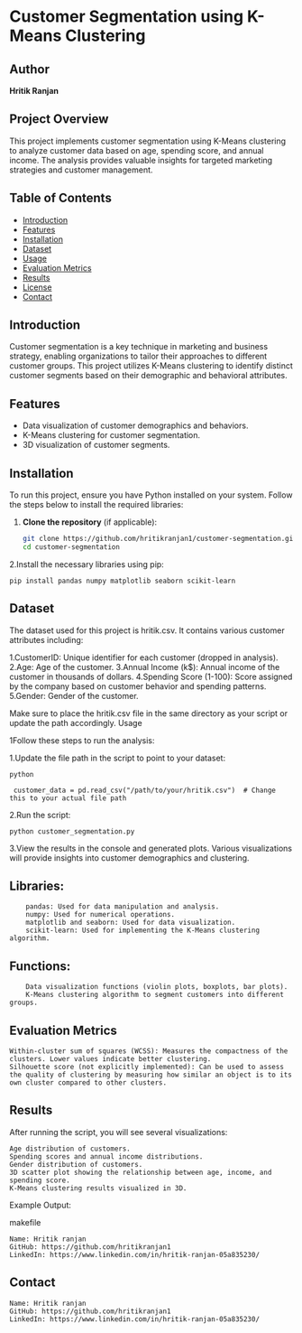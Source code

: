 # Customer Segmentation using K-Means Clustering

## Author
**Hritik Ranjan**

## Project Overview
This project implements customer segmentation using K-Means clustering to analyze customer data based on age, spending score, and annual income. The analysis provides valuable insights for targeted marketing strategies and customer management.

## Table of Contents
- [Introduction](#introduction)
- [Features](#features)
- [Installation](#installation)
- [Dataset](#dataset)
- [Usage](#usage)
- [Evaluation Metrics](#evaluation-metrics)
- [Results](#results)
- [License](#license)
- [Contact](#contact)

## Introduction
Customer segmentation is a key technique in marketing and business strategy, enabling organizations to tailor their approaches to different customer groups. This project utilizes K-Means clustering to identify distinct customer segments based on their demographic and behavioral attributes.

## Features
- Data visualization of customer demographics and behaviors.
- K-Means clustering for customer segmentation.
- 3D visualization of customer segments.

## Installation
To run this project, ensure you have Python installed on your system. Follow the steps below to install the required libraries:

1. **Clone the repository** (if applicable):
   ```bash
   git clone https://github.com/hritikranjan1/customer-segmentation.git
   cd customer-segmentation
2.Install the necessary libraries using pip:

    pip install pandas numpy matplotlib seaborn scikit-learn
## Dataset

The dataset used for this project is hritik.csv. It contains various customer attributes including:

  1.CustomerID: Unique identifier for each customer (dropped in analysis).
  2.Age: Age of the customer.
  3.Annual Income (k$): Annual income of the customer in thousands of dollars.
  4.Spending Score (1-100): Score assigned by the company based on customer behavior and spending patterns.
  5.Gender: Gender of the customer.

Make sure to place the hritik.csv file in the same directory as your script or update the path accordingly.
Usage

1Follow these steps to run the analysis:

  1.Update the file path in the script to point to your dataset:

    python

     customer_data = pd.read_csv("/path/to/your/hritik.csv")  # Change this to your actual file path

2.Run the script:

    python customer_segmentation.py

3.View the results in the console and generated plots. Various visualizations will provide insights into customer demographics and clustering.

  ## Libraries:
        pandas: Used for data manipulation and analysis.
        numpy: Used for numerical operations.
        matplotlib and seaborn: Used for data visualization.
        scikit-learn: Used for implementing the K-Means clustering algorithm.

  ##  Functions:
        Data visualization functions (violin plots, boxplots, bar plots).
        K-Means clustering algorithm to segment customers into different groups.

## Evaluation Metrics

    Within-cluster sum of squares (WCSS): Measures the compactness of the clusters. Lower values indicate better clustering.
    Silhouette score (not explicitly implemented): Can be used to assess the quality of clustering by measuring how similar an object is to its own cluster compared to other clusters.

## Results

After running the script, you will see several visualizations:

    Age distribution of customers.
    Spending scores and annual income distributions.
    Gender distribution of customers.
    3D scatter plot showing the relationship between age, income, and spending score.
    K-Means clustering results visualized in 3D.
Example Output:

makefile

    Name: Hritik ranjan
    GitHub: https://github.com/hritikranjan1
    LinkedIn: https://www.linkedin.com/in/hritik-ranjan-05a835230/
 ##  Contact

    Name: Hritik ranjan
    GitHub: https://github.com/hritikranjan1
    LinkedIn: https://www.linkedin.com/in/hritik-ranjan-05a835230/

  
